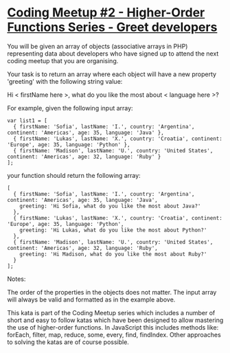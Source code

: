 # [Coding Meetup #2 - Higher-Order Functions Series - Greet developers](https://www.codewars.com/kata/coding-meetup-number-2-higher-order-functions-series-greet-developers) #

You will be given an array of objects (associative arrays in PHP) representing data about developers who have signed up to attend the next coding meetup that you are organising.

Your task is to return an array where each object will have a new property 'greeting' with the following string value:

Hi < firstName here >, what do you like the most about < language here >?

For example, given the following input array:

    var list1 = [
      { firstName: 'Sofia', lastName: 'I.', country: 'Argentina', continent: 'Americas', age: 35, language: 'Java' },
      { firstName: 'Lukas', lastName: 'X.', country: 'Croatia', continent: 'Europe', age: 35, language: 'Python' },
      { firstName: 'Madison', lastName: 'U.', country: 'United States', continent: 'Americas', age: 32, language: 'Ruby' } 
    ];

your function should return the following array:

    [
      { firstName: 'Sofia', lastName: 'I.', country: 'Argentina', continent: 'Americas', age: 35, language: 'Java',
        greeting: 'Hi Sofia, what do you like the most about Java?'
      },
      { firstName: 'Lukas', lastName: 'X.', country: 'Croatia', continent: 'Europe', age: 35, language: 'Python',
        greeting: 'Hi Lukas, what do you like the most about Python?'
      },
      { firstName: 'Madison', lastName: 'U.', country: 'United States', continent: 'Americas', age: 32, language: 'Ruby',
        greeting: 'Hi Madison, what do you like the most about Ruby?'
      } 
    ];

Notes:

The order of the properties in the objects does not matter.
The input array will always be valid and formatted as in the example above.

This kata is part of the Coding Meetup series which includes a number of short and easy to follow katas which have been designed to allow mastering the use of higher-order functions. In JavaScript this includes methods like: forEach, filter, map, reduce, some, every, find, findIndex. Other approaches to solving the katas are of course possible.
